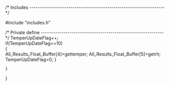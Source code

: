 

/* Includes ------------------------------------------------------------------*/

#include "includes.h"

/* Private define ------------------------------------------------------------*/
		TemperUpDateFlag++;  	    	
		if(TemperUpDateFlag==10)	  
		{			
			All_Results_Float_Buffer[4]=gettemper;
			All_Results_Float_Buffer[5]=getrh;
			TemperUpDateFlag=0;
		}
		

	}
}



